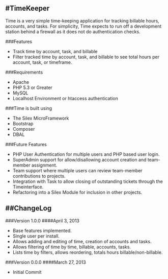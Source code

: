 #TimeKeeper
----------------------------------------
Time is a very simple time-keeping application for tracking billable hours, accounts, and tasks. For simplicity, Time expects to run off a development station behind a firewall as it does not do authentication checks.

###Features
- Track time by account, task, and billable
- Filter tracked time by account, task, and billable to see total hours per account, task, or timeframe.

###Requirements
- Apache
- PHP 5.3 or Greater
- MySQL
- Localhost Environment or htaccess authentication

###Time is built using
- The Silex MicroFramework
- Bootstrap
- Composer
- DBAL

###Future Features
- PHP User Authentication for multiple users and PHP based user login.
- SuperAdmin support for allow/disallowing account creation and team-member assignment.
- Team support where multiple users can review team-member contributions to projects.
- Integration with Task to allow closing of outstanding tickets through the Timeinterface.
- Refactoring into a Silex Module for inclusion in other projects.

##ChangeLog
----------------------------------------

###Version 1.0.0
####April 3, 2013
- Base features implemented.
- Single user per install.
- Allows adding and editing of time, creation of accounts and tasks.
- Allows filtering of time by time, billable, accounts, tasks.
- Lists time by filters, allows reordering, totals hours billable/non-billable.

###Version 0.0.0
####March 27, 2013
- Initial Commit
